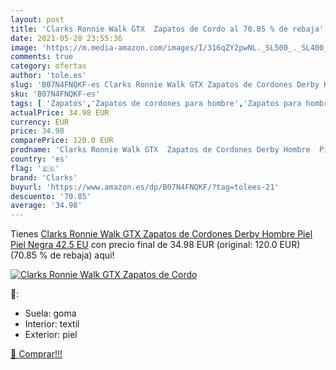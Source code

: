 ```yaml
---
layout: post
title: 'Clarks Ronnie Walk GTX  Zapatos de Cordo al 70.85 % de rebaja'
date: 2021-05-28 23:55:36
image: 'https://m.media-amazon.com/images/I/316qZY2pwNL._SL500_._SL400_.jpg'
comments: true
category: ofertas
author: 'tole.es'
slug: 'B07N4FNQKF-es Clarks Ronnie Walk GTX Zapatos de Cordones Derby Hombre...'
sku: 'B07N4FNQKF-es'
tags: [ 'Zapatos','Zapatos de cordones para hombre','Zapatos para hombre','Zapatos y complementos','clarks','zapatos', ]
actualPrice: 34.98 EUR
currency: EUR
price: 34.98
comparePrice: 120.0 EUR
prodname: 'Clarks Ronnie Walk GTX  Zapatos de Cordones Derby Hombre  Piel  Piel Negra   42.5 EU'
country: 'es'
flag: '🇪🇸'
brand: 'Clarks'
buyurl: 'https://www.amazon.es/dp/B07N4FNQKF/?tag=tolees-21'
descuento: '70.85'
average: '34.98'
---
```


Tienes [Clarks Ronnie Walk GTX  Zapatos de Cordones Derby Hombre  Piel  Piel Negra   42.5 EU](https://www.amazon.es/dp/B07N4FNQKF/?tag=tolees-21) con precio final de  34.98 EUR (original: 120.0 EUR) (70.85 %  de rebaja) aqui!

[![Clarks Ronnie Walk GTX  Zapatos de Cordo](https://m.media-amazon.com/images/I/316qZY2pwNL._SL500_._SL400_.jpg)](https://www.amazon.es/dp/B07N4FNQKF/?tag=tolees-21)

🔎:

- Suela: goma
- Interior: textil
- Exterior: piel

[🛒 Comprar!!!](https://www.amazon.es/dp/B07N4FNQKF/?tag=tolees-21)
